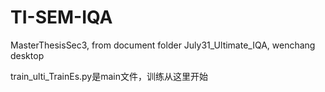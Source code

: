 # TI-SEM-IQA
MasterThesisSec3, from document folder July31_Ultimate_IQA, wenchang desktop

train_ulti_TrainEs.py是main文件，训练从这里开始
